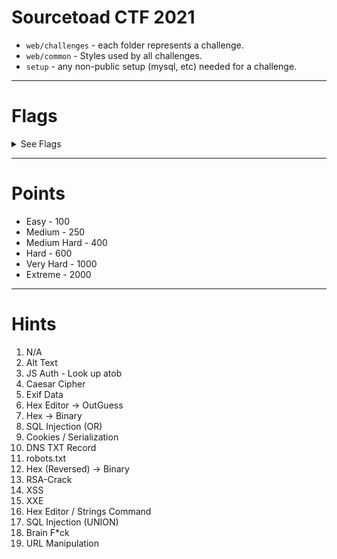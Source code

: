 # Sourcetoad CTF 2021

 * `web/challenges` - each folder represents a challenge.
 * `web/common` - Styles used by all challenges.
 * `setup` - any non-public setup (mysql, etc) needed for a challenge.

---
# Flags

<details>
 <summary>See Flags</summary>

 1. `TOAD{ThisIsTheFirstFlag}` - Easy - Web
 2. `TOAD{This_Is_The_Flag}` - Easy - Image
 3. `TOAD{7h15157h3fl46y0u4r3l00k1n6f0r}` - Easy - Base64
 4. `TOAD{SO_YOU_NOW_ROT_EHH_CONGRATS}` - Easy - Crypto
 5. `TOAD{5t394nO9r4PHy15cooOoOol}` - Medium - Steganography
 6. `TOAD{W3lcomeToTheOutGuessJ0urney}` - Medium - Steganography
 7. `TOAD{XXD_IS_LI3GG}` - Medium - File Formats
 8. `TOAD{5Ql-1Nj3c710n5-4r3-345Y}` - Medium - SQL Injection
 9. `TOAD{5o-YOu-knOW-How-7O-mOdIfy-CooKI3Z}` - Medium Hard - Cookie Editing
 10. `TOAD{7H3-7x7-R3c0rd-h45-7h3-53cr375}` - Medium - DNS
 11. `TOAD{51nc3-5P1d3r5-L1573n-70-7h323}` - Medium - Web
 12. `TOAD{R3V3r53-r3v3r23}` - Medium Hard - File Formats
 13. `TOAD{8R34k1nG-rS4-1n-4-F3W-8172}` - Extreme - Crypto
 14. `TOAD{XSS_IS_FUN}` - Medium Hard - Web
 15. `TOAD{xX3-15-c0mpL373-yAy}` - Hard - Web
 16. `TOAD{57R1n95-C0mM4ND-15-C00l}` - Hard - File Formats
 17. `TOAD{un10N_1Nj3c710N_1S_K3wL}` - Hard - SQL Injection
 18. `TOAD{BRAIN_DUCK}` - Easy - File Formats
 19. `TOAD{uRl_maNIpUlaTi0N_I5_R33l}` - Easy - Web
</details>

---
# Points

 * Easy - 100
 * Medium - 250
 * Medium Hard - 400
 * Hard - 600
 * Very Hard - 1000
 * Extreme - 2000

---
# Hints
 1. N/A
 2. Alt Text
 3. JS Auth - Look up atob
 4. Caesar Cipher
 5. Exif Data
 6. Hex Editor -> OutGuess
 7. Hex -> Binary
 8. SQL Injection (OR)
 9. Cookies / Serialization
 10. DNS TXT Record
 11. robots.txt
 12. Hex (Reversed) -> Binary
 13. RSA-Crack
 14. XSS
 15. XXE
 16. Hex Editor / Strings Command
 17. SQL Injection (UNION)
 18. Brain F*ck
 19. URL Manipulation
